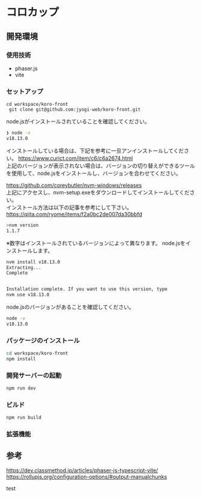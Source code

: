 # コロカップ
## 開発環境
### 使用技術
- phaser.js
- vite

### セットアップ
``` git bash
cd workspace/koro-front
 git clone git@github.com:jyogi-web/koro-front.git
```

node.jsがインストールされていることを確認してください。  

```bash
❯ node -v
v18.13.0
```
インストールしている場合は、下記を参考に一旦アンインストールしてください。
https://www.curict.com/item/c6/c6a2674.html  
上記のバージョンが表示されない場合は、バージョンの切り替えができるツールを使用して、node.jsをインストールし、バージョンを合わせてください。  

https://github.com/coreybutler/nvm-windows/releases  
上記にアクセスし、nvm-setup.exeをダウンロードしてインストールしてください。  
インストール方法は以下の記事を参考にして下さい。  
https://qiita.com/ryome/items/f2a0bc2de007da30bbfd  


```bash
>nvm version
1.1.7
```
※数字はインストールされているバージョンによって異なります。
node.jsをインストールします。

```bash 
nvm install v18.13.0
Extracting...
Complete


Installation complete. If you want to use this version, type
nvm use v18.13.0
```
node.jsのバージョンがあることを確認してください。
```bash
node -v
v18.13.0
```

### パッケージのインストール
```bash
cd workspace/koro-front
npm install
```

### 開発サーバーの起動
```bash
npm run dev
```

### ビルド
```bash
npm run build
```


### 拡張機能

## 参考
https://dev.classmethod.jp/articles/phaser-js-typescript-vite/  
https://rollupjs.org/configuration-options/#output-manualchunks

test




